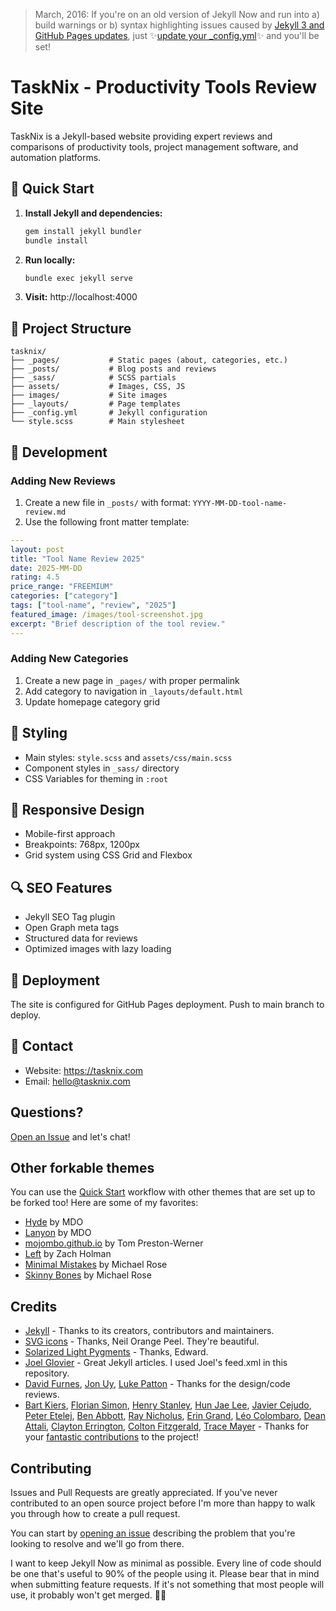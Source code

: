 > March, 2016: If you're on an old version of Jekyll Now and run into a) build warnings or b) syntax highlighting issues caused by [Jekyll 3 and GitHub Pages updates](https://github.com/blog/2100-github-pages-now-faster-and-simpler-with-jekyll-3-0), just :sparkles:[update your _config.yml](https://github.com/barryclark/jekyll-now/pull/445/files):sparkles: and you'll be set!

# TaskNix - Productivity Tools Review Site

TaskNix is a Jekyll-based website providing expert reviews and comparisons of productivity tools, project management software, and automation platforms.

## 🚀 Quick Start

1. **Install Jekyll and dependencies:**
   ```bash
   gem install jekyll bundler
   bundle install
   ```

2. **Run locally:**
   ```bash
   bundle exec jekyll serve
   ```

3. **Visit:** http://localhost:4000

## 📁 Project Structure

```
tasknix/
├── _pages/           # Static pages (about, categories, etc.)
├── _posts/           # Blog posts and reviews
├── _sass/            # SCSS partials
├── assets/           # Images, CSS, JS
├── images/           # Site images
├── _layouts/         # Page templates
├── _config.yml       # Jekyll configuration
└── style.scss        # Main stylesheet
```

## 🔧 Development

### Adding New Reviews

1. Create a new file in `_posts/` with format: `YYYY-MM-DD-tool-name-review.md`
2. Use the following front matter template:

```yaml
---
layout: post
title: "Tool Name Review 2025"
date: 2025-MM-DD
rating: 4.5
price_range: "FREEMIUM"
categories: ["category"]
tags: ["tool-name", "review", "2025"]
featured_image: /images/tool-screenshot.jpg
excerpt: "Brief description of the tool review."
---
```

### Adding New Categories

1. Create a new page in `_pages/` with proper permalink
2. Add category to navigation in `_layouts/default.html`
3. Update homepage category grid

## 🎨 Styling

- Main styles: `style.scss` and `assets/css/main.scss`
- Component styles in `_sass/` directory
- CSS Variables for theming in `:root`

## 📱 Responsive Design

- Mobile-first approach
- Breakpoints: 768px, 1200px
- Grid system using CSS Grid and Flexbox

## 🔍 SEO Features

- Jekyll SEO Tag plugin
- Open Graph meta tags
- Structured data for reviews
- Optimized images with lazy loading

## 🚀 Deployment

The site is configured for GitHub Pages deployment. Push to main branch to deploy.

## 📧 Contact

- Website: https://tasknix.com
- Email: hello@tasknix.com
## Questions?

[Open an Issue](https://github.com/barryclark/jekyll-now/issues/new) and let's chat!

## Other forkable themes

You can use the [Quick Start](https://github.com/barryclark/jekyll-now#quick-start) workflow with other themes that are set up to be forked too! Here are some of my favorites:

- [Hyde](https://github.com/poole/hyde) by MDO
- [Lanyon](https://github.com/poole/lanyon) by MDO
- [mojombo.github.io](https://github.com/mojombo/mojombo.github.io) by Tom Preston-Werner
- [Left](https://github.com/holman/left) by Zach Holman
- [Minimal Mistakes](https://github.com/mmistakes/minimal-mistakes) by Michael Rose
- [Skinny Bones](https://github.com/mmistakes/skinny-bones-jekyll) by Michael Rose

## Credits

- [Jekyll](https://github.com/jekyll/jekyll) - Thanks to its creators, contributors and maintainers.
- [SVG icons](https://github.com/neilorangepeel/Free-Social-Icons) - Thanks, Neil Orange Peel. They're beautiful.
- [Solarized Light Pygments](https://gist.github.com/edwardhotchkiss/2005058) - Thanks, Edward.
- [Joel Glovier](http://joelglovier.com/writing/) - Great Jekyll articles. I used Joel's feed.xml in this repository.
- [David Furnes](https://github.com/dfurnes), [Jon Uy](https://github.com/jonuy), [Luke Patton](https://github.com/lkpttn) - Thanks for the design/code reviews.
- [Bart Kiers](https://github.com/bkiers), [Florian Simon](https://github.com/vermluh), [Henry Stanley](https://github.com/henryaj), [Hun Jae Lee](https://github.com/hunjaelee), [Javier Cejudo](https://github.com/javiercejudo), [Peter Etelej](https://github.com/etelej), [Ben Abbott](https://github.com/jaminscript), [Ray Nicholus](https://github.com/rnicholus), [Erin Grand](https://github.com/eringrand), [Léo Colombaro](https://github.com/LeoColomb), [Dean Attali](https://github.com/daattali), [Clayton Errington](https://github.com/cjerrington), [Colton Fitzgerald](https://github.com/coltonfitzgerald), [Trace Mayer](https://github.com/sunnankar) - Thanks for your [fantastic contributions](https://github.com/barryclark/jekyll-now/commits/master) to the project!

## Contributing

Issues and Pull Requests are greatly appreciated. If you've never contributed to an open source project before I'm more than happy to walk you through how to create a pull request.

You can start by [opening an issue](https://github.com/barryclark/jekyll-now/issues/new) describing the problem that you're looking to resolve and we'll go from there.

I want to keep Jekyll Now as minimal as possible. Every line of code should be one that's useful to 90% of the people using it. Please bear that in mind when submitting feature requests. If it's not something that most people will use, it probably won't get merged. :guardsman:
